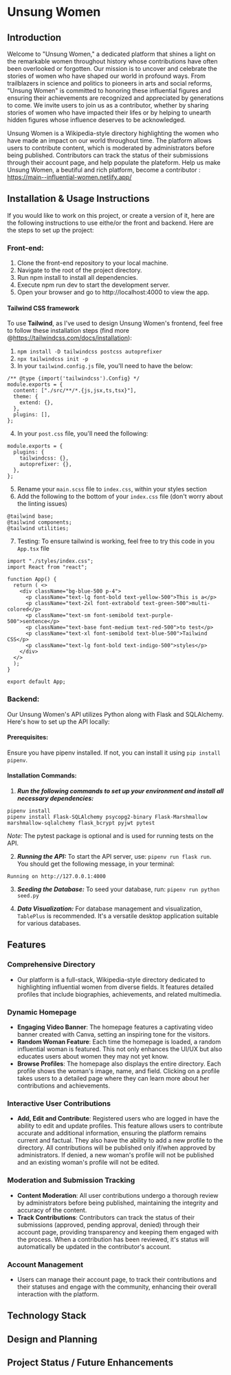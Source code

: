 # Unsung Women

## Introduction

Welcome to "Unsung Women," a dedicated platform that shines a light on the remarkable women throughout history whose contributions have often been overlooked or forgotten. Our mission is to uncover and celebrate the stories of women who have shaped our world in profound ways. From trailblazers in science and politics to pioneers in arts and social reforms, "Unsung Women" is committed to honoring these influential figures and ensuring their achievements are recognized and appreciated by generations to come. We invite users to join us as a contributor, whether by sharing stories of women who have impacted their lifes or by helping to unearth hidden figures whose influence deserves to be acknowledged.

Unsung Women is a Wikipedia-style directory highlighting the women who have made an impact on our world throughout time.
The platform allows users to contribute content, which is moderated by administrators before being published. Contributors can track the status of their submissions through their account page, and help populate the plateform.
Help us make Unsung Women, a beutiful and rich platform, become a contributor : https://main--influential-women.netlify.app/

## Installation & Usage Instructions

If you would like to work on this project, or create a version of it, here are the following instructions to use eithe/or the front and backend.
Here are the steps to set up the project:

### Front-end:

1. Clone the front-end repository to your local machine.
2. Navigate to the root of the project directory.
3. Run npm install to install all dependencies.
4. Execute npm run dev to start the development server.
5. Open your browser and go to http://localhost:4000 to view the app.

#### Tailwind CSS framework

To use **Tailwind**, as I've used to design Unsung Women's frontend, feel free to follow these installation steps (find more @https://tailwindcss.com/docs/installation):

1. `npm install -D tailwindcss postcss autoprefixer`
2. `npx tailwindcss init -p`
3. In your `tailwind.config.js` file, you'll need to have the below:

```
/** @type {import('tailwindcss').Config} */
module.exports = {
  content: ["./src/**/*.{js,jsx,ts,tsx}"],
  theme: {
    extend: {},
  },
  plugins: [],
};
```

4. In your `post.css` file, you'll need the following:

```
module.exports = {
  plugins: {
    tailwindcss: {},
    autoprefixer: {},
  },
};
```

5. Rename your `main.scss` file to `index.css`, within your styles section
6. Add the following to the bottom of your `index.css` file (don't worry about the linting issues)

```
@tailwind base;
@tailwind components;
@tailwind utilities;
```

7. Testing: To ensure tailwind is working, feel free to try this code in you `App.tsx` file

```
import "./styles/index.css";
import React from "react";

function App() {
  return ( <>
    <div className="bg-blue-500 p-4">
      <p className="text-lg font-bold text-yellow-500">This is a</p>
      <p className="text-2xl font-extrabold text-green-500">multi-colored</p>
      <p className="text-sm font-semibold text-purple-500">sentence</p>
      <p className="text-base font-medium text-red-500">to test</p>
      <p className="text-xl font-semibold text-blue-500">Tailwind CSS</p>
      <p className="text-lg font-bold text-indigo-500">styles</p>
    </div>
  </>
  );
}

export default App;
```

### Backend:

Our Unsung Women's API utilizes Python along with Flask and SQLAlchemy. Here's how to set up the API locally:

#### Prerequisites:

Ensure you have pipenv installed. If not, you can install it using `pip install pipenv`.

#### Installation Commands:

1. **_Run the following commands to set up your environment and install all necessary dependencies:_**

```
pipenv install
pipenv install Flask-SQLAlchemy psycopg2-binary Flask-Marshmallow marshmallow-sqlalchemy flask_bcrypt pyjwt pytest
```

_Note:_ The pytest package is optional and is used for running tests on the API.

2. **_Running the API:_**
   To start the API server, use: `pipenv run flask run`.
   You should get the following message, in your terminal:

```
Running on http://127.0.0.1:4000
```

3. **_Seeding the Database:_** To seed your database, run: `pipenv run python seed.py`

4. **_Data Visualization:_** For database management and visualization, `TablePlus` is recommended. It's a versatile desktop application suitable for various databases.

## Features

### Comprehensive Directory

- Our platform is a full-stack, Wikipedia-style directory dedicated to highlighting influential women from diverse fields. It features detailed profiles that include biographies, achievements, and related multimedia.

### Dynamic Homepage

- **Engaging Video Banner**: The homepage features a captivating video banner created with Canva, setting an inspiring tone for the visitors.
- **Random Woman Feature**: Each time the homepage is loaded, a random influential woman is featured. This not only enhances the UI/UX but also educates users about women they may not yet know.
- **Browse Profiles**: The homepage also displays the entire directory. Each profile shows the woman's image, name, and field. Clicking on a profile takes users to a detailed page where they can learn more about her contributions and achievements.

### Interactive User Contributions

- **Add, Edit and Contribute**: Registered users who are logged in have the ability to edit and update profiles. This feature allows users to contribute accurate and additional information, ensuring the platform remains current and factual. They also have the ability to add a new profile to the directory. All contributions will be published only if/when approved by administrators. If denied, a new woman's profile will not be published and an existing woman's profile will not be edited.

### Moderation and Submission Tracking

- **Content Moderation**: All user contributions undergo a thorough review by administrators before being published, maintaining the integrity and accuracy of the content.
- **Track Contributions**: Contributors can track the status of their submissions (approved, pending approval, denied) through their account page, providing transparency and keeping them engaged with the process. When a contribution has been reviewed, it's status will automatically be updated in the contributor's account.

### Account Management

- Users can manage their account page, to track their contributions and their statuses and engage with the community, enhancing their overall interaction with the platform.

## Technology Stack

## Design and Planning

## Project Status / Future Enhancements
